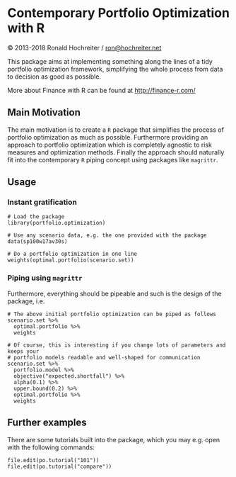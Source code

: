 # Contemporary Portfolio Optimization with R

&copy; 2013-2018 Ronald Hochreiter / <ron@hochreiter.net>

This package aims at implementing something along the lines of a tidy portfolio optimization framework, simplifying the whole process from data to decision as good as possible.

More about Finance with R can be found at http://finance-r.com/

## Main Motivation

The main motivation is to create a `R` package that simplifies the process of portfolio optimization as much as possible. Furthermore providing an approach to portfolio optimization which is completely agnostic to risk measures and optimization methods. Finally the approach should naturally fit into the contemporary `R` piping concept using packages like `magrittr`.
 
## Usage

### Instant gratification

```
# Load the package
library(portfolio.optimization)

# Use any scenario data, e.g. the one provided with the package
data(sp100w17av30s)

# Do a portfolio optimization in one line
weights(optimal.portfolio(scenario.set))
```

### Piping using `magrittr`

Furthermore, everything should be pipeable and such is the design of the package, i.e.

```
# The above initial portfolio optimization can be piped as follows 
scenario.set %>% 
  optimal.portfolio %>% 
  weights

# Of course, this is interesting if you change lots of parameters and keeps your
# portfolio models readable and well-shaped for communication
scenario.set %>% 
  portfolio.model %>% 
  objective("expected.shortfall") %>% 
  alpha(0.1) %>% 
  upper.bound(0.2) %>%
  optimal.portfolio %>% 
  weights
```

## Further examples

There are some tutorials built into the package, which you may e.g. open with the following commands:

```
file.edit(po.tutorial("101"))
file.edit(po.tutorial("compare"))
```
